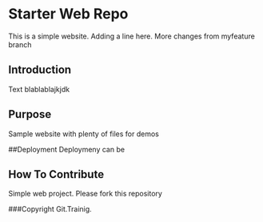 # Starter Web Repo

This is a simple website. Adding a line here. More changes from myfeature branch

## Introduction

Text blablablajkjdk

## Purpose

Sample website with plenty of files for demos

##Deployment
Deploymeny can be 

## How To Contribute

Simple web project. Please fork this repository

###Copyright
Git.Trainig.
